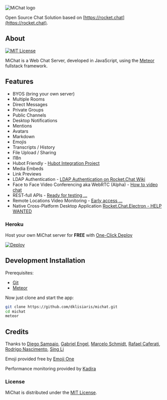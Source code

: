 ![MiChat logo](https://dl.dropboxusercontent.com/u/4888041/michat-full-blue-sm.png)

Open Source Chat Solution based on [https://rocket.chat](https://rocket.chat).


## About

[![MIT License](http://img.shields.io/badge/license-MIT-blue.svg?style=flat)](https://raw.githubusercontent.com/dklisiaris/michat/development/LICENSE)

MiChat is a Web Chat Server, developed in JavaScript, using the [Meteor](https://www.meteor.com/install) fullstack framework.

## Features

- BYOS (bring your own server)
- Multiple Rooms
- Direct Messages
- Private Groups
- Public Channels
- Desktop Notifications
- Mentions
- Avatars
- Markdown
- Emojis
- Transcripts / History
- File Upload / Sharing
- I18n
- Hubot Friendly - [Hubot Integration Project](https://github.com/RocketChat/hubot-rocketchat)
- Media Embeds
- Link Previews
- LDAP Authentication - [LDAP Authentication on Rocket.Chat Wiki](https://github.com/RocketChat/Rocket.Chat/wiki/LDAP-Authentication)
- Face to Face Video Conferencing aka WebRTC (Alpha) - [How to video chat](https://github.com/RocketChat/Rocket.Chat/wiki/Using-Face-to-face-video-conference-%28aka-webrtc%29)
- REST-full APIs - [Ready for testing ...](https://github.com/RocketChat/Rocket.Chat/wiki/REST-full-APIs)
- Remote Locations Video Monitoring - [Early access ...](https://github.com/RocketChat/Rocket.Chat/wiki/Remote-Video-Monitoring)
- Native Cross-Platform Desktop Application [Rocket.Chat.Electron - HELP WANTED](https://github.com/RocketChat/Rocket.Chat.Electron/releases)

### Heroku

Host your own MiChat server for **FREE** with [One-Click Deploy](https://heroku.com/deploy?template=https://github.com/dklisiaris/michat/tree/development)

[![Deploy](https://www.herokucdn.com/deploy/button.png)](https://heroku.com/deploy?template=https://github.com/dklisiaris/michat/tree/development)

## Development Installation

Prerequisites:

* [Git](http://git-scm.com/book/en/v2/Getting-Started-Installing-Git)
* [Meteor](https://www.meteor.com/install)

Now just clone and start the app:

```sh
git clone https://github.com/dklisiaris/michat.git
cd michat
meteor
```

## Credits

Thanks to
[Diego Sampaio](https://github.com/sampaiodiego),
[Gabriel Engel](https://github.com/engelgabriel),
[Marcelo Schmidt](https://github.com/marceloschmidt),
[Rafael Caferati](https://github.com/rcaferati),
[Rodrigo Nascimento](https://github.com/rodrigok),
[Sing Li](https://github.com/Sing-Li)

Emoji provided free by [Emoji One](http://emojione.com)

Performance monitoring provided by [Kadira](https://kadira.io/)

### License

MiChat is distributed under the [MIT License](http://opensource.org/licenses/MIT).

